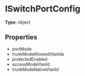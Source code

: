 # ISwitchPortConfig


**Type:** object

## Properties
* portMode
* trunkModeAllowedVlanIds
* protectedEnabled
* accessModeVlanId
* trunkModeNativeVlanId

